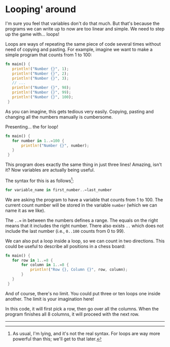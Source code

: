 # Looping' around

I'm sure you feel that variables don't do that much. 
But that's because the programs we can write up to now are too linear and simple. 
We need to step up the game with… loops!

Loops are ways of repeating the same piece of code several times without 
need of copying and pasting. 
For example, imagine we want to make a simple program that counts from 1 to 100:

```rust
fn main() {
   println!("Number {}", 1);
   println!("Number {}", 2);
   println!("Number {}", 3);
   // ...
   println!("Number {}", 98);
   println!("Number {}", 99);
   println!("Number {}", 100);
 }
```

As you can imagine, this gets tedious very easily. 
Copying, pasting and changing all the numbers manually is cumbersome.

Presenting… the for loop!

```rust
fn main() {
   for number in 1..=100 {
       println!("Number {}", number);
   }
 }
```

This program does exactly the same thing in just three lines! Amazing, isn't it? 
Now variables are actually being useful.

The syntax for this is as follows[^1]:

```rust
for variable_name in first_number..=last_number
```

We are asking the program to have a variable that counts from 1 to 100. 
The current count number will be stored in the variable `number` 
(which we can name it as we like).

The `..=` in between the numbers defines a range. 
The equals on the right means that it includes the right number. 
There also exists `..` which does not include the last number 
(i.e., `0..100` counts from 0 to 99).

We can also put a loop inside a loop, so we can count in two directions. 
This could be useful to describe all positions in a chess board:

```rust
fn main() {
   for row in 1..=8 {
       for column in 1..=8 {
           println!("Row {}, Column {}", row, column);
       }
   }
 }
```

And of course, there's no limit. 
You could put three or ten loops one inside another. 
The limit is your imagination here!

In this code, it will first pick a row, then go over all the columns. 
When the program finishes all 8 columns, it will proceed with the next row.

------
[^1]: As usual, I'm lying, and it's not the real syntax. For loops are way more
powerful than this; we'll get to that later.
